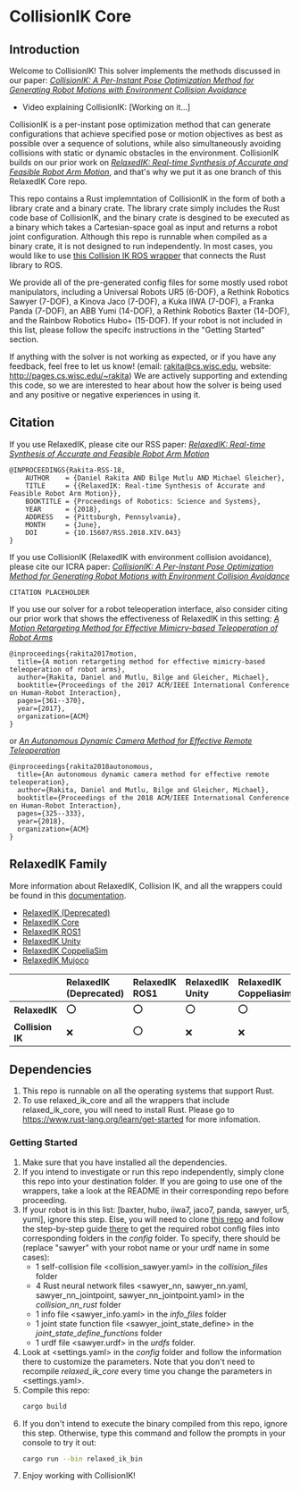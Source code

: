 # CollisionIK Core

## Introduction

Welcome to CollisionIK! This solver implements the methods discussed in our paper: [*CollisionIK: A Per-Instant Pose Optimization Method for Generating Robot Motions with Environment Collision Avoidance*](https://arxiv.org/abs/2102.13187)

- Video explaining CollisionIK: [Working on it...]

CollisionIK is a per-instant pose optimization method that can generate configurations that achieve specified pose or motion objectives as best as possible over a sequence of solutions, while also simultaneously avoiding collisions with static or dynamic obstacles in the environment. CollisionIK builds on our prior work on [*RelaxedIK: Real-time Synthesis of Accurate and Feasible Robot Arm Motion*](http://www.roboticsproceedings.org/rss14/p43.html), and that's why we put it as one branch of this RelaxedIK Core repo.

This repo contains a Rust implemntation of CollisionIK in the form of both a library crate and a binary crate. The library crate simply includes the Rust code base of CollisionIK, and the binary crate is desgined to be executed as a binary which takes a Cartesian-space goal as input and returns a robot joint configuration. Although this repo is runnable when compiled as a binary crate, it is not designed to run independently. In most cases, you would like to use [this Collision IK ROS wrapper](https://github.com/uwgraphics/relaxed_ik_ros1) that connects the Rust library to ROS.

We provide all of the pre-generated config files for some mostly used robot manipulators, including a Universal Robots UR5 (6-DOF), a Rethink Robotics Sawyer (7-DOF), a Kinova Jaco (7-DOF), a Kuka IIWA (7-DOF), a Franka Panda (7-DOF), an ABB Yumi (14-DOF), a Rethink Robotics Baxter (14-DOF), and the Rainbow Robotics Hubo+ (15-DOF). If your robot is not included in this list, please follow the specifc instructions in the "Getting Started" section.

If anything with the solver is not working as expected, or if you have any feedback, feel free to let us know! (email: rakita@cs.wisc.edu, website: http://pages.cs.wisc.edu/~rakita) We are actively supporting and extending this code, so we are interested to hear about how the solver is being used and any positive or negative experiences in using it.

## Citation

If you use RelaxedIK, please cite our RSS paper: [*RelaxedIK: Real-time Synthesis of Accurate and Feasible Robot Arm Motion*](http://www.roboticsproceedings.org/rss14/p43.html)
```
@INPROCEEDINGS{Rakita-RSS-18, 
    AUTHOR    = {Daniel Rakita AND Bilge Mutlu AND Michael Gleicher}, 
    TITLE     = {{RelaxedIK: Real-time Synthesis of Accurate and Feasible Robot Arm Motion}}, 
    BOOKTITLE = {Proceedings of Robotics: Science and Systems}, 
    YEAR      = {2018}, 
    ADDRESS   = {Pittsburgh, Pennsylvania}, 
    MONTH     = {June}, 
    DOI       = {10.15607/RSS.2018.XIV.043} 
}
```

If you use CollisionIK (RelaxedIK with environment collision avoidance), please cite our ICRA paper: [*CollisionIK: A Per-Instant Pose Optimization Method for Generating Robot Motions with Environment Collision Avoidance*](https://arxiv.org/abs/2102.13187)
```
CITATION PLACEHOLDER
```

If you use our solver for a robot teleoperation interface, also consider citing our prior work that shows the effectiveness of RelaxedIK in this setting: [*A Motion Retargeting Method for Effective Mimicry-based Teleoperation of Robot Arms*](https://dl.acm.org/citation.cfm?id=3020254)
```
@inproceedings{rakita2017motion,
  title={A motion retargeting method for effective mimicry-based teleoperation of robot arms},
  author={Rakita, Daniel and Mutlu, Bilge and Gleicher, Michael},
  booktitle={Proceedings of the 2017 ACM/IEEE International Conference on Human-Robot Interaction},
  pages={361--370},
  year={2017},
  organization={ACM}
}
```

or [*An Autonomous Dynamic Camera Method for Effective Remote Teleoperation*](https://dl.acm.org/citation.cfm?id=3171221.3171279)
```
@inproceedings{rakita2018autonomous,
  title={An autonomous dynamic camera method for effective remote teleoperation},
  author={Rakita, Daniel and Mutlu, Bilge and Gleicher, Michael},
  booktitle={Proceedings of the 2018 ACM/IEEE International Conference on Human-Robot Interaction},
  pages={325--333},
  year={2018},
  organization={ACM}
}
```

## RelaxedIK Family

More information about RelaxedIK, Collision IK, and all the wrappers could be found in this [documentation](https://uwgraphics.github.io/relaxed_ik_core/).

- [RelaxedIK (Deprecated)](https://github.com/uwgraphics/relaxed_ik/tree/dev)
- [RelaxedIK Core](https://github.com/uwgraphics/relaxed_ik_core)
- [RelaxedIK ROS1](https://github.com/uwgraphics/relaxed_ik_ros1)
- [RelaxedIK Unity](https://github.com/uwgraphics/relaxed_ik_unity)
- [RelaxedIK CoppeliaSim](https://github.com/uwgraphics/relaxed_ik_coppeliasim)
- [RelaxedIK Mujoco](https://github.com/uwgraphics/relaxed_ik_mujoco)

||**RelaxedIK (Deprecated)**|**RelaxedIK ROS1**|**RelaxedIK Unity**|**RelaxedIK Coppeliasim**|**RelaxedIK Mujoco**|  
|:------|:-----|:-----|:-----|:-----|:-----| 
|**RelaxedIK**|:o:|:o:|:o:|:o:|:o:|  
|**Collision IK**|:x:|:o:|:x:|:x:|:x:|  

## Dependencies

1. This repo is runnable on all the operating systems that support Rust.
1. To use relaxed_ik_core and all the wrappers that include relaxed_ik_core, you will need to install Rust. Please go to https://www.rust-lang.org/learn/get-started for more infomation.

### Getting Started

1. Make sure that you have installed all the dependencies.
2. If you intend to investigate or run this repo independently, simply clone this repo into your destination folder. If you are going to use one of the wrappers, take a look at the README in their corresponding repo before proceeding. 
3. If your robot is in this list: [baxter, hubo, iiwa7, jaco7, panda, sawyer, ur5, yumi], ignore this step. Else, you will need to clone [this repo](https://github.com/uwgraphics/relaxed_ik) and follow the step-by-step guide [there](https://github.com/uwgraphics/relaxed_ik/blob/dev/src/start_here.py) to get the required robot config files into corresponding folders in the *config* folder. To specify, there should be (replace "sawyer" with your robot name or your urdf name in some cases):
    - 1 self-collision file <collision_sawyer.yaml> in the *collision_files* folder
    - 4 Rust neural network files <sawyer_nn, sawyer_nn.yaml, sawyer_nn_jointpoint, sawyer_nn_jointpoint.yaml> in the *collision_nn_rust* folder
    - 1 info file <sawyer_info.yaml> in the *info_files* folder
    - 1 joint state function file <sawyer_joint_state_define> in the *joint_state_define_functions* folder
    - 1 urdf file <sawyer.urdf> in the *urdfs* folder.
4. Look at <settings.yaml> in the *config* folder and follow the information there to customize the parameters. Note that you don't need to recompile *relaxed_ik_core* every time you change the parameters in <settings.yaml>.
5. Compile this repo:
    ```bash
    cargo build
    ```
6. If you don't intend to execute the binary compiled from this repo, ignore this step. Otherwise, type this command and follow the prompts in your console to try it out:
    ```bash
    cargo run --bin relaxed_ik_bin
    ```
7. Enjoy working with CollisionIK!